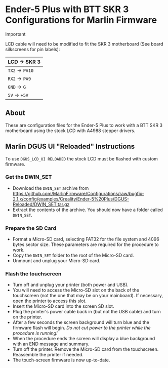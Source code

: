 # Ender-5 Plus with BTT SKR 3 Configurations for Marlin Firmware

> [!IMPORTANT]
> LCD cable will need to be modified to fit the SKR 3 motherboard (See board silkscreens for pin labels):
>
> |  LCD -> SKR 3   |
> |-----------------|
> | `TX2` -> `PA10` |
> | `RX2` -> `PA9`  |
> | `GND` -> `G`    |
> | `5V` -> `+5V`   |

## About

These are configuration files for the Ender-5 Plus to work with a BTT SKR 3 motherboard using the stock LCD with A4988 stepper drivers.

## Marlin DGUS UI "Reloaded" Instructions

To use `DGUS_LCD_UI RELOADED` the stock LCD must be flashed with custom firmware.

### Get the DWIN_SET

- Download the `DWIN_SET` archive from https://github.com/MarlinFirmware/Configurations/raw/bugfix-2.1.x/config/examples/Creality/Ender-5%20Plus/DGUS-Reloaded/DWIN_SET.tar.gz
- Extract the contents of the archive. You should now have a folder called `DWIN_SET`.

### Prepare the SD Card

- Format a Micro-SD card, selecting FAT32 for the file system and 4096 bytes sector size. These parameters are required for the procedure to work.
- Copy the `DWIN_SET` folder to the root of the Micro-SD card.
- Unmount and unplug your Micro-SD card.

### Flash the touchscreen

- Turn off and unplug your printer (both power and USB).
- You will need to access the Micro-SD slot on the back of the touchscreen (not the one that may be on your mainboard). If necessary, open the printer to access this slot.
- Insert the Micro-SD card into the screen SD slot.
- Plug the printer's power cable back in (but not the USB cable) and turn on the printer.
- After a few seconds the screen background will turn blue and the firmware flash will begin. _Do not cut power to the printer while the procedure is running!_
- When the procedure ends the screen will display a blue background with an END message and summary.
- Turn off the printer. Remove the Micro-SD card from the touchscreen. Reassemble the printer if needed.
- The touch-screen firmware is now up-to-date.
